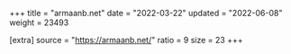+++
title = "armaanb.net"
date = "2022-03-22"
updated = "2022-06-08"
weight = 23493

[extra]
source = "https://armaanb.net/"
ratio = 9
size = 23
+++
